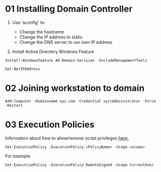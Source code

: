 # 01 Installing Domain Controller

1. Use 'sconfig' to:
    - Change the hostname
    - Change the IP address to static
    - Change the DNS server to our own IP address

2. Install Active Directory Windows Feature

```shell
Install-WindowsFeature AD-Domain-Services -IncludeManagementTools

Get-NetIPAddress
```
# 02 Joining workstation to domain

```shell
Add-Computer -Domainname xyz.com -Credential xyz\Administrator -Force -Restart
```
# 03 Execution Policies 

Information about how to allow/remove script privileges [here.](https://learn.microsoft.com/en-au/powershell/module/microsoft.powershell.core/about/about_execution_policies?view=powershell-7.2)

```shell
Set-ExecutionPolicy -ExecutionPolicy <PolicyName> -Scope <scope>
```
For example:
```shell
Set-ExecutionPolicy -ExecutionPolicy RemoteSigned -Scope CurrentUser
```
